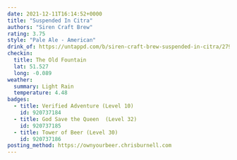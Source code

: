 ```yaml
---
date: 2021-12-11T16:14:52+0000
title: "Suspended In Citra"
authors: "Siren Craft Brew"
rating: 3.75
style: "Pale Ale - American"
drink_of: https://untappd.com/b/siren-craft-brew-suspended-in-citra/2790631
checkin:
  title: The Old Fountain
  lat: 51.527
  long: -0.089
weather:
  summary: Light Rain
  temperature: 4.48
badges:
  - title: Verified Adventure (Level 10)
    id: 920737184
  - title: God Save the Queen  (Level 32)
    id: 920737185
  - title: Tower of Beer (Level 30)
    id: 920737186
posting_method: https://ownyourbeer.chrisburnell.com
---
```

